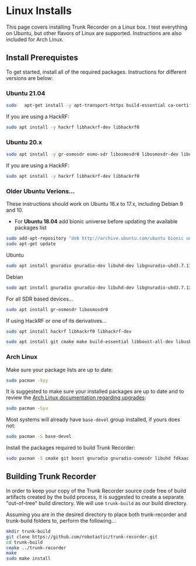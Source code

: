 # Linux Installs

This page covers installing Trunk Recorder on a Linux box. I test everything on Ubuntu, but other flavors of Linux are supported. Instructions are also included for Arch Linux.

## Install Prerequistes
To get started, install all of the required packages. Instructions for different versions are below:

### Ubuntu 21.04

```bash
sudo   apt-get install -y apt-transport-https build-essential ca-certificates fdkaac git gnupg gnuradio gnuradio-dev gr-osmosdr libboost-all-dev libcurl4-openssl-dev libgmp-dev libhackrf-dev liborc-0.4-dev libpthread-stubs0-dev libssl-dev libuhd-dev libusb-dev pkg-config software-properties-common cmake sox
```

If you are using a HackRF:

```bash
sudo apt install -y hackrf libhackrf-dev libhackrf0
```


### Ubuntu 20.x

```bash
sudo apt install -y gr-osmosdr osmo-sdr libosmosdr0 libosmosdr-dev libuhd3.15.0 libuhd-dev gnuradio-dev libgnuradio-uhd3.8.1 libgnuradio-osmosdr0.2.0 gcc cpp cmake make build-essential libboost-all-dev  libusb-dev fdkaac sox openssl libssl-dev curl libcurl4 libcurl4-openssl-dev pkg-config liborc-0.4-dev git
```

If you are using a HackRF:

```bash
sudo apt install -y hackrf libhackrf-dev libhackrf0
```

### Older Ubuntu Verions...

These instructions should work on Ubuntu 16.x to 17.x, including Debian 9 and 10. 

- For **Ubuntu 18.04** add bionic universe before updating the available packages list

```bash
sudo add-apt-repository "deb http://archive.ubuntu.com/ubuntu bionic universe"
sudo apt-get update
```

Ubuntu 
```bash
sudo apt install gnuradio gnuradio-dev libuhd-dev libgnuradio-uhd3.7.11
```
Debian 
```bash
sudo apt install gnuradio gnuradio-dev libuhd-dev libgnuradio-uhd3.7.13
```

For all SDR based devices...
```bash
sudo apt install gr-osmosdr libosmosdr0
```

If using HackRF or one of its derivatives...
```bash
sudo apt install hackrf libhackrf0 libhackrf-dev
```

```bash
sudo apt install git cmake make build-essential libboost-all-dev libusb-1.0-0.dev libaacs0 libcppunit-dev libcppunit-1.14-0 libssl-dev openssl curl fdkaac sox libcurl3-gnutls libcurl4 libcurl4-openssl-dev
```


### Arch Linux

Make sure your package lists are up to date:
```bash
sudo pacman -Syy
```
It is suggested to make sure your installed packages are up to date and to review the [Arch Linux documentation regarding upgrades](https://wiki.archlinux.org/index.php/System_maintenance#Upgrading_the_system):
```bash
sudo pacman -Syu
```
Most systems will already have `base-devel` group installed, if yours does not:
```bash
sudo pacman -S base-devel
```
Install the packages required to build Trunk Recorder:
```bash
sudo pacman -S cmake git boost gnuradio gnuradio-osmosdr libuhd fdkaac sox
```

## Building Trunk Recorder

In order to keep your copy of the Trunk Recorder source code free of build artifacts created by the build process, it is suggested to create a separate "out-of-tree" build directory. We will use `trunk-build` as our build directory.

Assuming you are in the desired directory to place both trunk-recorder and trunk-build folders to, perform the following...

```bash
mkdir trunk-build
git clone https://github.com/robotastic/trunk-recorder.git
cd trunk-build
cmake ../trunk-recorder
make
sudo make install
```